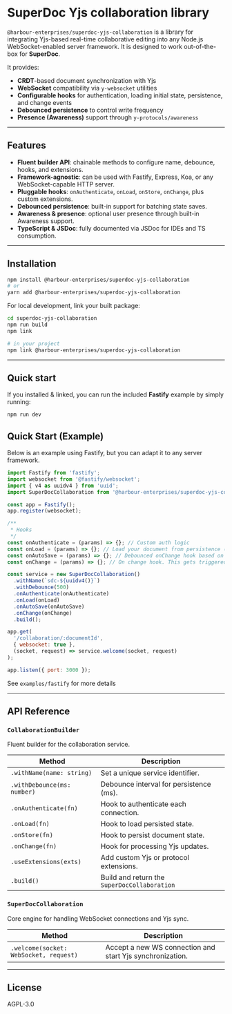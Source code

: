 # SuperDoc Yjs collaboration library

`@harbour-enterprises/superdoc-yjs-collaboration` is a library for integrating Yjs-based real-time collaborative editing into any Node.js WebSocket-enabled server framework. It is designed to work out-of-the-box for **SuperDoc**.

It provides:

* **CRDT**-based document synchronization with Yjs
* **WebSocket** compatibility via `y-websocket` utilities
* **Configurable hooks** for authentication, loading initial state, persistence, and change events
* **Debounced persistence** to control write frequency
* **Presence (Awareness)** support through `y-protocols/awareness`

---

## Features

* **Fluent builder API**: chainable methods to configure name, debounce, hooks, and extensions.
* **Framework-agnostic**: can be used with Fastify, Express, Koa, or any WebSocket-capable HTTP server.
* **Pluggable hooks**: `onAuthenticate`, `onLoad`, `onStore`, `onChange`, plus custom extensions.
* **Debounced persistence**: built-in support for batching state saves.
* **Awareness & presence**: optional user presence through built-in Awareness support.
* **TypeScript & JSDoc**: fully documented via JSDoc for IDEs and TS consumption.

---

## Installation

```bash
npm install @harbour-enterprises/superdoc-yjs-collaboration
# or
yarn add @harbour-enterprises/superdoc-yjs-collaboration
```

For local development, link your built package:

```bash
cd superdoc-yjs-collaboration
npm run build
npm link

# in your project
npm link @harbour-enterprises/superdoc-yjs-collaboration
```

---

## Quick start
If you installed & linked, you can run the included **Fastify** example by simply running:
```bash
npm run dev
```

## Quick Start (Example)

Below is an example using Fastify, but you can adapt it to any server framework.

```js
import Fastify from 'fastify';
import websocket from '@fastify/websocket';
import { v4 as uuidv4 } from 'uuid';
import SuperDocCollaboration from '@harbour-enterprises/superdoc-yjs-collaboration';

const app = Fastify();
app.register(websocket);

/**
 * Hooks
 */
const onAuthenticate = (params) => {}; // Custom auth logic
const onLoad = (params) => {}; // Load your document from persistence (ie: S3)
const onAutoSave = (params) => {}; // Debounced onChange hook based on 'withDebounce' setting. Save to persistence.
const onChange = (params) => {}; // On change hook. This gets triggered a lot!

const service = new SuperDocCollaboration()
  .withName(`sdc-${uuidv4()}`)
  .withDebounce(500)
  .onAuthenticate(onAuthenticate)
  .onLoad(onLoad)
  .onAutoSave(onAutoSave)
  .onChange(onChange)
  .build();

app.get(
  '/collaboration/:documentId',
  { websocket: true },
  (socket, request) => service.welcome(socket, request)
);

app.listen({ port: 3000 });
```

See `examples/fastify` for more details

---

## API Reference

### `CollaborationBuilder`

Fluent builder for the collaboration service.

| Method                      | Description                                |
| --------------------------- | ------------------------------------------ |
| `.withName(name: string)`   | Set a unique service identifier.            |
| `.withDebounce(ms: number)` | Debounce interval for persistence (ms).    |
| `.onAuthenticate(fn)`       | Hook to authenticate each connection.      |
| `.onLoad(fn)`               | Hook to load persisted state.              |
| `.onStore(fn)`              | Hook to persist document state.            |
| `.onChange(fn)`             | Hook for processing Yjs updates.           |
| `.useExtensions(exts)`      | Add custom Yjs or protocol extensions.     |
| `.build()`                  | Build and return the `SuperDocCollaboration` |

### `SuperDocCollaboration`

Core engine for handling WebSocket connections and Yjs sync.

| Method                                 | Description                                               |
| -------------------------------------- | --------------------------------------------------------- |
| `.welcome(socket: WebSocket, request)` | Accept a new WS connection and start Yjs synchronization. |

---

## License

AGPL-3.0
